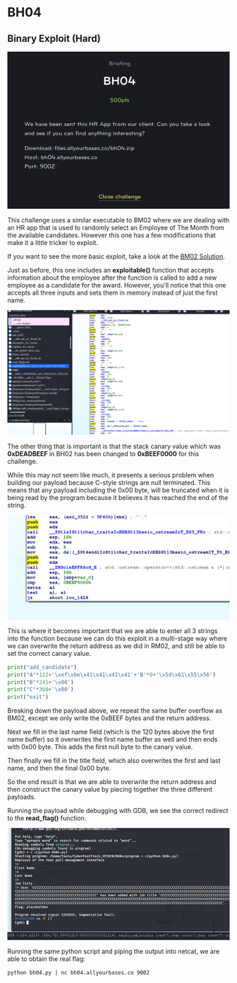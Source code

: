 # BH04
## Binary Exploit (Hard)

![BH04](BH04.png)

This challenge uses a similar executable to BM02 where we are dealing with an HR app that is used to randomly select an Employee of The Month from the available candidates. However this one has a few modifications that make it a little tricker to exploit.

If you want to see the more basic exploit, take a look at the [BM02 Solution](/Challenges/BM02).

Just as before, this one includes an **exploitable()** function that accepts information about the employee after the function is called to add a new employee as a candidate for the award. However, you'll notice that this one accepts all three inputs and sets them in memory instead of just the first name.

![BH04_1](BH04_1.png)

The other thing that is important is that the stack canary value which was **0xDEADBEEF** in BH02 has been changed to **0xBEEF0000** for this challenge.

While this may not seem like much, it presents a serious problem when building our payload because C-style strings are null terminated. This means that any payload including the 0x00 byte, will be truncated when it is being read by the program because it believes it has reached the end of the string.

![BH04_2](BH04_2.png)

This is where it becomes important that we are able to enter all 3 strings into the function because we can do this exploit in a multi-stage way where we can overwrite the return address as we did in RM02, and still be able to set the correct canary value.



```python
print("add_candidate")
print("A"*122+'\xef\xbe\x41\x41\x41\x41'+'B'*8+'\x5d\x61\x55\x56')
print("B"*241+'\x00')
print("C"*360+'\x00')
print("exit")
```

Breaking down the payload above, we repeat the same buffer overflow as BM02, except we only write the 0xBEEF bytes and the return address. 

Next we fill in the last name field (which is the 120 bytes above the first name buffer) so it overwrites the first name buffer as well and then ends with 0x00 byte. This adds the first null byte to the canary value.

Then finally we fill in the title field, which also overwrites the first and last name, and then the final 0x00 byte. 

So the end result is that we are able to overwrite the return address and then construct the canary value by piecing together the three different payloads.

Running the payload while debugging with GDB, we see the correct redirect to the **read_flag()** function.

![BH04_3](BH04_3.png)

Running the same python script and piping the output into netcat, we are able to obtain the real flag:

```
python bh04.py | nc bh04.allyourbases.co 9002
```
